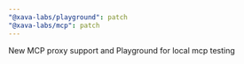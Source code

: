 ```yaml
---
"@xava-labs/playground": patch
"@xava-labs/mcp": patch
---
```


New MCP proxy support and Playground for local mcp testing

